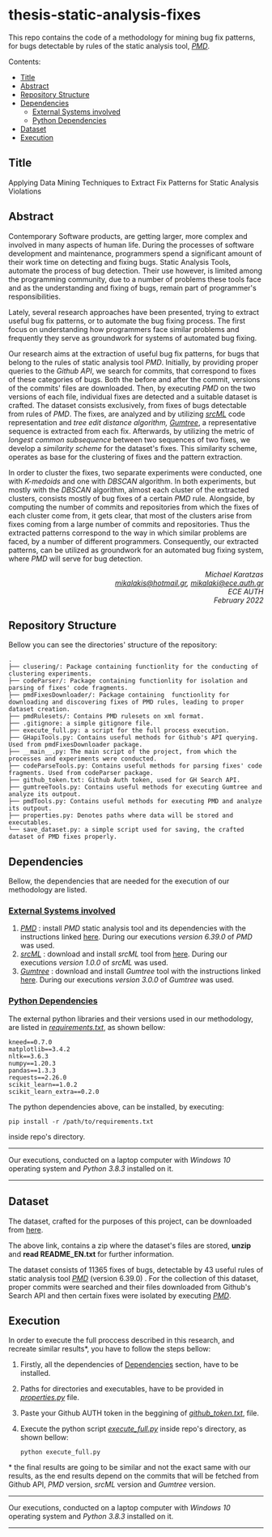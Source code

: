 # thesis-static-analysis-fixes
This repo contains the code of a methodology for mining bug fix patterns, for bugs detectable by rules of the static analysis tool, *[PMD](https://pmd.github.io/)*.

Contents:
  - [Title](#title)
  - [Abstract](#abstract)
  - [Repository Structure](#repository-structure)
  - [Dependencies](#dependencies)
    - [<u>External Systems involved</u>](#uexternal-systems-involvedu)
    - [<u>Python Dependencies</u>](#upython-dependenciesu)
  - [Dataset](#dataset)
  - [Execution](#execution)

## Title
Applying Data Mining Techniques to Extract Fix Patterns for Static Analysis Violations
## Abstract
Contemporary Software products, are getting larger, more complex and involved in many aspects of human life. During the processes of software development and maintenance, programmers spend a significant amount of their work time on detecting and fixing bugs. Static Analysis Tools, automate the process of bug detection. Their use however, is limited among the programming community, due to a number of problems these tools face and as the understanding and fixing of bugs, remain part of programmer's responsibilities.  

Lately, several research approaches have been presented, trying to extract useful bug fix patterns, or to automate the bug fixing process. The first focus on understanding how programmers face similar problems and frequently they serve as groundwork for systems of automated bug fixing.  

Our research aims at the extraction of useful bug fix patterns, for bugs that belong to the rules of static analysis tool *PMD*. Initially, by providing proper queries to the *Github API*, we search for commits, that correspond to fixes of these categories of bugs. Both the before and after the commit, versions of the commits' files are downloaded. Then, by executing *PMD* on the two versions of each file, individual fixes are detected and a suitable dataset is crafted. The dataset consists exclusively, from fixes of bugs detectable from rules of *PMD*. The fixes, are analyzed and by utilizing [*srcML*](https://www.srcml.org/) code representation and *tree edit distance algorithm, [Gumtree](https://github.com/GumTreeDiff/gumtree)*, a representative sequence is extracted from each fix. Afterwards, by utilizing the metric of *longest common subsequence* between two sequences of two fixes, we develop a *similarity scheme* for the dataset's fixes. This similarity scheme, operates as base for the clustering of fixes and the pattern extraction. 

In order to cluster the fixes, two separate experiments were conducted, one with *K-medoids* and one with *DBSCAN* algorithm. In both experiments, but mostly with the *DBSCAN* algorithm, almost each cluster of the extracted clusters, consists mostly of bug fixes of a certain *PMD* rule. Alongside, by computing the number of commits and repositories from which the fixes of each cluster come from, it gets clear, that most of the clusters arise from fixes coming from a large number of commits and repositories. Thus the extracted patterns correspond to the way in which similar problems are faced, by a number of different programmers. Consequently, our extracted patterns, can be utilized as groundwork for an automated bug fixing system, where *PMD* will serve for bug detection.  
<div style="text-align: right"><i>Michael Karatzas<br>
<a href="mailto:mikalakis@hotmail.gr">mikalakis@hotmail.gr</a>, <a href="mailto:mikalaki@ece.auth.gr">mikalaki@ece.auth.gr</a> <br>
ECE AUTH<br>
February 2022<br></i>
</div>

## Repository Structure  
Bellow you can see the directories' structure of the repository:
```
.
├── clusering/: Package containing functionlity for the conducting of clustering experiments.
├── codeParser/: Package containing functionlity for isolation and parsing of fixes' code fragments.
├── pmdFixesDownloader/: Package containing  functionlity for downloading and discovering fixes of PMD rules, leading to proper dataset creation.
├── pmdRulesets/: Contains PMD rulesets on xml format.
├── .gitignore: a simple gitignore file.
├── execute_full.py: a script for the full process execution.
├── GHapiTools.py: Contains useful methods for Github's API querying. Used from pmdFixesDownloader package.
├── __main__.py: The main script of the project, from which the processes and experiments were conducted.
├── codeParseTools.py: Contains useful methods for parsing fixes' code fragments. Used from codeParser package.
├── github_token.txt: Github Auth token, used for GH Search API.
├── gumtreeTools.py: Contains useful methods for executing Gumtree and analyze its outpout.
├── pmdTools.py: Contains useful methods for executing PMD and analyze its outpout.
├── properties.py: Denotes paths where data will be stored and executables.
└── save_dataset.py: a simple script used for saving, the crafted dataset of PMD fixes properly.
```

## Dependencies
Bellow, the dependencies that are needed for the execution of our methodology are listed.
### <u>External Systems involved</u>
1. *[PMD](https://pmd.github.io/)* : install *PMD* static analysis tool and its dependencies with the instructions linked [here](https://pmd.github.io/latest/pmd_userdocs_installation.html). During our executions *version 6.39.0* of *PMD* was used.
2.  [*srcML*](https://www.srcml.org/) : download and install *srcML* tool from [here](https://www.srcml.org/#download). During our executions *version 1.0.0* of *srcML* was used.
3.  *[Gumtree](https://github.com/GumTreeDiff/gumtree)* :  download and install *Gumtree* tool with the instructions linked [here](https://github.com/GumTreeDiff/gumtree/wiki/Getting-Started#installation). During our executions *version 3.0.0* of *Gumtree* was used.
### <u>Python Dependencies</u>
The external python libraries and their versions used in our methodology, are listed in [*requirements.txt*](./requirements.txt), as shown bellow:
```
kneed==0.7.0
matplotlib==3.4.2
nltk==3.6.3
numpy==1.20.3
pandas==1.3.3
requests==2.26.0
scikit_learn==1.0.2
scikit_learn_extra==0.2.0
```
The python dependencies above, can be installed, by executing:


`
pip install -r /path/to/requirements.txt
`

inside repo's directory.
<hr>

Our executions, conducted on a laptop computer with *Windows 10* operating system and *Python 3.8.3* installed on it. 
<hr>

## Dataset
The dataset, crafted for the purposes of this project, can be downloaded from [here](https://mega.nz/file/hUoBlYqS#-8tLc9dOjtj9EoCS5S0rZBw01_UPyVF1DWeceCGSAmY).

The above link, contains a zip where the dataset's files are stored, **unzip** and **read README_EN.txt** for further information. 

The dataset consists of 11365 fixes of bugs, detectable by 43 useful rules of static analysis tool *[PMD](https://pmd.github.io/)* (version 6.39.0) . For the collection of this dataset, proper commits were searched and their files downloaded from Github's Search  API and then certain fixes were isolated by executing *[PMD](https://pmd.github.io/)*.

## Execution
In order to execute the full proccess described in this research, and recreate similar results*, you have to follow the steps bellow:
1. Firstly, all the dependencies of [Dependencies](#dependencies) section, have to be installed.
2. Paths for directories and executables, have to be provided in [*properties.py*](./properties.py) file.
3. Paste your Github AUTH token in the beggining of [*github_token.txt*](./github_token.txt), file. 
4. Execute the python script [*execute_full.py*](./execute_full.py) inside repo's directory, as shown bellow:
  
   `
   python execute_full.py
   `

\* the final results are going to be similar and not the exact same with our results, as the end results depend on the commits that will be fetched from Github API, *PMD* version, *srcML* version and *Gumtree* version.
<hr>

Our executions, conducted on a laptop computer with *Windows 10* operating system and *Python 3.8.3* installed on it. 
<hr>
